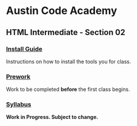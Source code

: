 # Austin Code Academy
## HTML Intermediate - Section 02
### [Install Guide](https://github.com/AustinCodingAcademy/HTMLIntermediateSection2/blob/master/InstallGuide.md)
Instructions on how to install the tools you for class.

### [Prework](https://github.com/AustinCodingAcademy/HTMLIntermediateSection2/blob/master/Prework.md)
Work to be completed **before** the first class begins.

### [Syllabus](https://github.com/AustinCodingAcademy/HTMLIntermediateSection2/blob/master/Syllabus.md)
**Work in Progress. Subject to change.**
